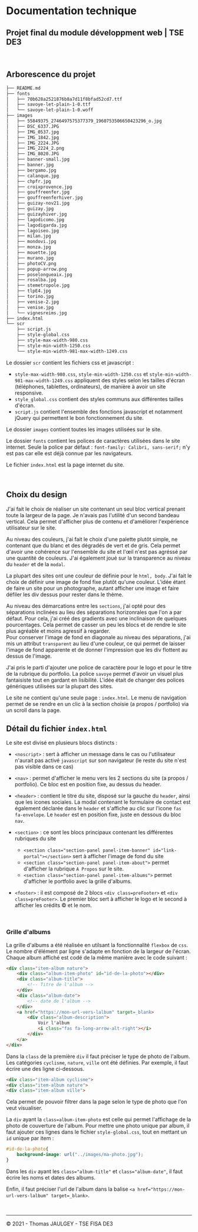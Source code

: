 # Documentation technique 
## Projet final du module développment web | TSE DE3
<br />

## Arborescence du projet
```bash
├── README.md
├── fonts
│   ├── 70b628a2521876b8a7d11f8bfad52cd7.ttf
│   ├── savoye-let-plain-1-0.ttf
│   └── savoye-let-plain-1-0.woff
├── images
│   ├── 55849375_2746497575377379_1960753506650423296_o.jpg
│   ├── DSC_6337.JPG
│   ├── IMG_0537.jpg
│   ├── IMG_1842.jpg
│   ├── IMG_2224.JPG
│   ├── IMG_2224_2.png
│   ├── IMG_8020.JPG
│   ├── banner-small.jpg
│   ├── banner.jpg
│   ├── bergamo.jpg
│   ├── calanque.jpg
│   ├── chpfr.jpg
│   ├── croixprovence.jpg
│   ├── gouffreenfer.jpg
│   ├── gouffreenferhiver.jpg
│   ├── guizay-nov21.jpg
│   ├── guizay.jpg
│   ├── guizayhiver.jpg
│   ├── lagodicomo.jpg
│   ├── lagodigarda.jpg
│   ├── lagoiseo.jpg
│   ├── milan.jpg
│   ├── mondovi.jpg
│   ├── monza.jpg
│   ├── mouette.jpg
│   ├── murano.jpg
│   ├── photoCV.png
│   ├── popup-arrow.png
│   ├── poselongueaix.jpg
│   ├── rosalba.jpg
│   ├── stemetropole.jpg
│   ├── tlpE4.jpg
│   ├── torino.jpg
│   ├── venise-2.jpg
│   ├── venise.jpg
│   └── vignesreims.jpg
├── index.html
└── scr
    ├── script.js
    ├── style-global.css
    ├── style-max-width-980.css
    ├── style-min-width-1250.css
    └── style-min-width-981-max-width-1249.css
```

Le dossier ```scr``` contient les fichiers css et javascript : 
- ```style-max-width-980.css```, ```style-min-width-1250.css``` et ```style-min-width-981-max-width-1249.css``` appliquent des styles selon les tailles d'écran (téléphones, tablettes, ordinateurs), de manière à avoir un site responsive.
-  ```style_global.css``` contient des styles communs aux différentes tailles d'écran.
- ```script.js``` contient l'ensemble des fonctions javascript et notamment jQuery qui permettent le bon fonctionnement du site.

Le dossier ```images``` contient toutes les images utilisées sur le site.

Le dossier ```fonts``` contient les polices de caractères utilisées dans le site internet. Seule la police par défaut : ```font-family: Calibri, sans-serif;``` n'y est pas car elle est déjà connue par les navigateurs.

Le fichier ```index.html``` est la page internet du site.

<br />

## Choix du design
J'ai fait le choix de réaliser un site contenant un seul bloc vertical prenant toute la largeur de la page. Je n'avais pas l'utilité d'un second bandeau vertical. Cela permet d'afficher plus de contenu et d'améliorer l'expérience utilisateur sur le site.

Au niveau des couleurs, j'ai fait le choix d'une palette plutôt simple, ne contenant que du blanc et des dégradés de vert et de gris. Cela permet d'avoir une cohérence sur l'ensemble du site et l'œil n'est pas agréssé par une quantité de couleurs. J'ai également joué sur la transparence au niveau du ```header``` et de la ```modal```. 

La plupart des sites ont une couleur de définie pour le ```html, body```. J'ai fait le choix de définir une image de fond fixe plutôt qu'une couleur. L'idée étant de faire un site pour un photographe, autant afficher une image et faire défiler les div dessus pour rester dans le thème.

Au niveau des démarcations entre les ```sections```, j'ai opté pour des séparations inclinées au lieu des séparations horizonrales que l'on a par défaut. Pour cela, j'ai créé des gradients avec une inclinaison de quelques pourcentages. Cela permet de casser un peu les blocs et de rendre le site plus agréable et moins agressif à regarder. 
<br />Pour conserver l'image de fond en diagonale au niveau des séparations, j'ai mis un attribut ```transparent``` au lieu d'une couleur, ce qui permet de laisser l'image de fond apparente et de donner l'impression que les div flottent au dessus de l'image. 

J'ai pris le parti d'ajouter une police de caractère pour le logo et pour le titre de la rubrique du portfolio. La police ```savoye``` permet d'avoir un visuel plus fantaisiste tout en gardant en lisibilité. L'idée était de changer des polices génériques utilisées sur la plupart des sites.

Le site ne contient qu'une seule page :  ```index.html```. Le menu de navigation permet de se rendre en un clic à la section choisie (a propos / portfolio) via un scroll dans la page.
<br />

## Détail du fichier ```index.html```
Le site est divisé en plusieurs blocs distincts : 
- ```<noscript>``` : sert à afficher un message dans le cas ou l'utilisateur n'aurait pas activé ```javascript``` sur son navigateur (le reste du site n'est pas visible dans ce cas)

- ```<nav>``` : permet d'afficher le menu vers les 2 sections du site (a propos / portfolio). Ce bloc est en  position fixe, au dessus du header.

- ```<header>``` : contient le titre du site, disposé sur la gauche du ```header```, ainsi que les icones sociales. La modal contenant le formulaire de contact est également déclarée dans le ```header``` et s'affiche au clic sur l'icone ```fas fa-envelope```. Le ```header``` est en position fixe, juste en dessous du bloc ```nav```.

- ```<section>``` : ce sont les blocs principaux contenant les différentes rubriques du site
    - ```<section class="section-panel panel-item-banner" id="link-portal"></section>``` sert à afficher l'image de fond du site
    - ```<section class="section-panel panel-item-about">``` permet d'afficher la rubrique ```A Propos``` sur le site.
    - ```<section class="section-panel panel-item-albums">``` permet d'afficher le portfolio avec la grille d'albums.

- ```<footer>``` : il est composé de 2 blocs ```<div class=preFooter>``` et ```<div class=preFooter>```. Le premier bloc sert à afficher le logo et le second à afficher les crédits &copy; et le nom.

<br />

### Grille d'albums
La grille d'albums a été réalisée en utilsant la fonctionnalité ```flexbox``` de ```css```. Le nombre d'élément par ligne s'adapte en fonction de la largeur de l'écran. 
Chaque album affiché est codé de la même manière avec le code suivant :
```html
<div class="item-album nature">
    <div class="album-item-photo" id="id-de-la-photo"></div>
    <div class="album-title">
        <!-- Titre de l'album -->
    </div>
    <div class="album-date">
        <!-- date de l'album -->
    </div>
    <a href="https://mon-url-vers-lalbum" target=_blank>
        <div class="album-description">
            Voir l'album 
            <i class="fas fa-long-arrow-alt-right"></i>
        </div>
    </a>
</div>
```
Dans la ```class``` de la première ```div``` il faut préciser le type de photo de l'album. Les catégories ```cyclisme```, ```nature```, ```ville``` ont été définies. Par exemple, il faut écrire une des ligne ci-dessous.
```html
<div class="item-album cyclisme">
<div class="item-album nature">
<div class="item-album ville">
```
Cela permet de pouvoir filtrer dans la page selon le type de photo que l'on veut visualiser.

La ```div``` ayant la ```class=album-item-photo``` est celle qui permet l'affichage de la photo de couverture de l'album. 
Pour mettre une photo unique par album, il faut ajouter ces lignes dans le fichier ```style-global.css```, tout en mettant un ```id``` unique par item : 
```css
#id-de-la-photo{
    background-image: url("../images/ma-photo.jpg");
}
```
Dans les ```div``` ayant les ```class="album-title"``` et ```class="album-date"```, il faut écrire les noms et dates des albums.

Enfin, il faut préciser l'url de l'album dans la balise ```<a href="https://mon-url-vers-lalbum" target=_blank>```.

<br /><hr />
&copy; 2021 - Thomas JAULGEY - TSE FISA DE3